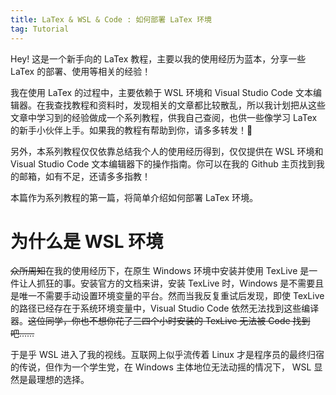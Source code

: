 ```yaml
---
title: LaTex & WSL & Code : 如何部署 LaTex 环境
tag: Tutorial
---
```


Hey! 这是一个新手向的 LaTex 教程，主要以我的使用经历为蓝本，分享一些 LaTex 的部署、使用等相关的经验！

我在使用 LaTex 的过程中，主要依赖于 WSL 环境和 Visual Studio Code 文本编辑器。在我查找教程和资料时，发现相关的文章都比较散乱，所以我计划把从这些文章中学习到的经验做成一个系列教程，供我自己查阅，也供一些像学习 LaTex 的新手小伙伴上手。如果我的教程有帮助到你，请多多转发！🤭 

另外，本系列教程仅仅依靠总结我个人的使用经历得到，仅仅提供在 WSL 环境和 Visual Studio Code 文本编辑器下的操作指南。你可以在我的 Github 主页找到我的邮箱，如有不足，还请多多指教！

本篇作为系列教程的第一篇，将简单介绍如何部署 LaTex 环境。

# 为什么是 WSL 环境

~~众所周知~~在我的使用经历下，在原生 Windows 环境中安装并使用 TexLive 是一件让人抓狂的事。安装官方的文档来讲，安装 TexLive 时，Windows 是不需要且是唯一不需要手动设置环境变量的平台。然而当我反复重试后发现，即使 TexLive 的路径已经存在于系统环境变量中，Visual Studio Code 依然无法找到这些编译器。~~这位同学，你也不想你花了三四个小时安装的 TexLive 无法被 Code 找到吧……~~

于是乎 WSL 进入了我的视线。互联网上似乎流传着 Linux 才是程序员的最终归宿的传说，但作为一个学生党，在 Windows 主体地位无法动摇的情况下， WSL 显然是最理想的选择。

